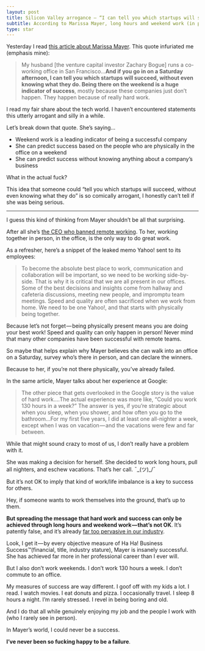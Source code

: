 ```yaml
---
layout: post
title: Silicon Valley arrogance — “I can tell you which startups will succeed, without even knowing what they do”
subtitle: According to Marissa Mayer, long hours and weekend work (in person) will lead to success
type: star
---
```


Yesterday I read [this article about Marissa Mayer](https://www.bloomberg.com/features/2016-marissa-mayer-interview-issue/). This quote infuriated me (emphasis mine):

> My husband [the venture capital investor Zachary Bogue] runs a co-working office in San Francisco...**And if you go in on a Saturday afternoon, I can tell you which startups will succeed, without even knowing what they do. Being there on the weekend is a huge indicator of success**, mostly because these companies just don’t happen. They happen because of really hard work.

I read my fair share about the tech world. I haven’t encountered statements this utterly arrogant and silly in a while.

Let’s break down that quote. She’s saying…

* Weekend work is a leading indicator of being a successful company
* She can predict success based on the people who are physically in the office on a weekend
* She can predict success without knowing anything about a company’s business

What in the actual fuck?

This idea that someone could “tell you which startups will succeed, without even knowing what they do” is so comically arrogant, I honestly can’t tell if she was being serious.

---

I guess this kind of thinking from Mayer shouldn’t be all that surprising.

After all she’s [the CEO who banned remote working](http://allthingsd.com/20130222/physically-together-heres-the-internal-yahoo-no-work-from-home-memo-which-extends-beyond-remote-workers/). To her, working together in person, in the office, is the only way to do great work.

As a refresher, here’s a snippet of the leaked memo Yahoo! sent to its employees:

> To become the absolute best place to work, communication and collaboration will be important, so we need to be working side-by-side. That is why it is critical that we are all present in our offices. Some of the best decisions and insights come from hallway and cafeteria discussions, meeting new people, and impromptu team meetings. Speed and quality are often sacrificed when we work from home. We need to be one Yahoo!, and that starts with physically being together.

Because let’s not forget — being physically present means you are doing your best work! Speed and quality can only happen in person! Never mind that many other companies have been successful with remote teams.

So maybe that helps explain why Mayer believes she can walk into an office on a Saturday, survey who’s there in person, and can declare the winners.

Because to her, if you’re not there physically, you’ve already failed.

In the same article, Mayer talks about her experience at Google:

> The other piece that gets overlooked in the Google story is the value of hard work….The actual experience was more like, “Could you work 130 hours in a week?” The answer is yes, if you’re strategic about when you sleep, when you shower, and how often you go to the bathroom…For my first five years, I did at least one all-nighter a week, except when I was on vacation — and the vacations were few and far between.

While that might sound crazy to most of us, I don’t really have a problem with it.

She was making a decision for herself. She decided to work long hours, pull all nighters, and eschew vacations. That’s her call. ¯\_(ツ)_/¯

But it’s not OK to imply that kind of work/life imbalance is a key to success for others.

Hey, if someone wants to work themselves into the ground, that’s up to them.

**But spreading the message that hard work and success can only be achieved through long hours and weekend work — that’s not OK**. It’s patently false, and it’s already [far too pervasive in our industry](/2016/05/21/eat-sleep-code-repeat-is-such-bullshit.html).

Look, I get it — by every objective measure of Ha Ha! Business Success™(financial, title, industry stature), Mayer is insanely successful. She has achieved far more in her professional career than I ever will.

But I also don’t work weekends. I don’t work 130 hours a week. I don’t commute to an office.

My measures of success are way different. I goof off with my kids a lot. I read. I watch movies. I eat donuts and pizza. I occasionally travel. I sleep 8 hours a night. I’m rarely stressed. I revel in being boring and old.

And I do that all while genuinely enjoying my job and the people I work with (who I rarely see in person).

In Mayer’s world, I could never be a success.

**I’ve never been so fucking happy to be a failure**.
